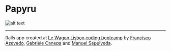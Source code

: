 # Papyru

![alt text](https://image.flaticon.com/icons/svg/210/210616.svg "Papyru Logo")

---

Rails app created at [Le Wagon Lisbon coding bootcamp](https://www.lewagon.com/lisbon) by [Francisco Azevedo](https://github.com/franciscoovazevedo), [Gabriele Canepa](https://github.com/gabrielecanepa) and [Manuel Sepulveda](https://github.com/ManuelSep).
